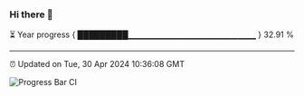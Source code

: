 ### Hi there 👋

⏳ Year progress { █████████▁▁▁▁▁▁▁▁▁▁▁▁▁▁▁▁▁▁▁▁▁ } 32.91 %

---

⏰ Updated on Tue, 30 Apr 2024 10:36:08 GMT

![Progress Bar CI](https://github.com/IshwaranRudhara/GIT-ACTION/workflows/Progress%20Bar%20CI/badge.svg)
